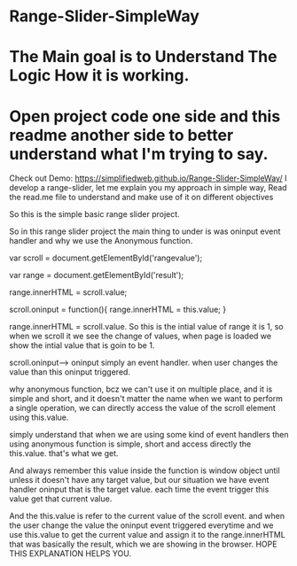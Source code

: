 # Range-Slider-SimpleWay
# The Main goal is to Understand The Logic How it is working.
# Open project code one side and this readme another side to better understand what I'm trying to say.
Check out Demo: https://simplifiedweb.github.io/Range-Slider-SimpleWay/
I develop a range-slider, let me explain you my approach in simple way, Read the read.me file to understand and make use of it on different objectives

So this is the simple basic range slider project.

So in this range slider project the main thing to under is was oninput event handler and why we use the Anonymous function.

var scroll = document.getElementById('rangevalue');

var range = document.getElementById('result');

range.innerHTML = scroll.value;

scroll.oninput = function(){
    range.innerHTML = this.value;
}

range.innerHTML = scroll.value. So this is the intial value of range it is 1, so when we scroll it we see the change of values,
when page is loaded we show the intial value that is goin to be 1.

scroll.oninput--> oninput simply an event handler. when user changes the value than this oninput triggered.

why anonymous function, bcz we can't use it on multiple place, and it is simple and short, and it doesn't matter the 
name when we want to perform a single operation, we can directly access the value of the scroll element using this.value.

simply understand that when we are using some kind of event handlers then using anonymous function is simple, short and
access directly the this.value. that's what we get.

And always remember this value inside the function is window object until unless it doesn't have any target value, but our situation we have event handler oninput that is the target value.
each time the event trigger this value get that current value.

And the this.value is refer to the current value of the scroll event. and when the user change the value the oninput
event triggered everytime and we use this.value to get the current value and assign it to the range.innerHTML that was
basically the result, which we are showing in the browser.
HOPE THIS EXPLANATION HELPS YOU.	
